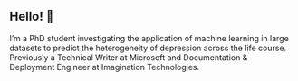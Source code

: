 ## Hello! 🦇

I’m a PhD student investigating the application of machine learning in large datasets to predict the heterogeneity of depression across the life course. Previously a Technical Writer at Microsoft and Documentation & Deployment Engineer at Imagination Technologies.

<!--
**b-branco/b-branco** is a ✨ _special_ ✨ repository because its `README.md` (this file) appears on your GitHub profile.

Here are some ideas to get you started:

- 🔭 I’m currently working on ...
- 🌱 I’m currently learning ...
- 👯 I’m looking to collaborate on ...
- 🤔 I’m looking for help with ...
- 💬 Ask me about ...
- 📫 How to reach me: ...
- 😄 Pronouns: ...
- ⚡ Fun fact: ...
-->
